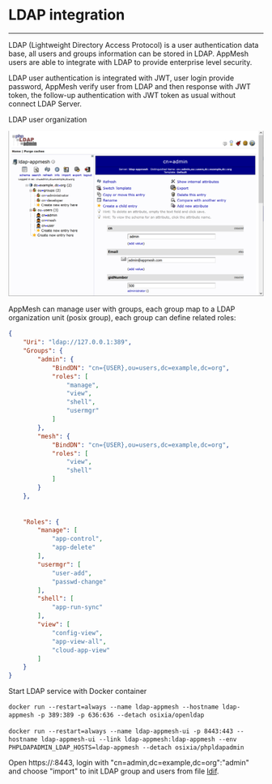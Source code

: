 
# LDAP integration

------

LDAP (Lightweight Directory Access Protocol) is a user authentication data base, all users and groups information can be stored in LDAP. AppMesh users are able to integrate with LDAP to provide enterprise level security.

LDAP user authentication is integrated with JWT, user login provide password, AppMesh verify user from LDAP and then response with JWT token, the follow-up authentication with JWT token as usual without connect LDAP Server.

LDAP user organization

![phpldapadmin](https://raw.githubusercontent.com/laoshanxi/picture/master/wiki/ldap.png)

AppMesh can manage user with groups, each group map to a LDAP organization unit (posix group), each group can define related roles:

```json
{
    "Uri": "ldap://127.0.0.1:389",
    "Groups": {
        "admin": {
            "BindDN": "cn={USER},ou=users,dc=example,dc=org",
            "roles": [
                "manage",
                "view",
                "shell",
                "usermgr"
            ]
        },
        "mesh": {
            "BindDN": "cn={USER},ou=users,dc=example,dc=org",
            "roles": [
                "view",
                "shell"
            ]
        }
    },


    "Roles": {
        "manage": [
            "app-control",
            "app-delete"
        ],
        "usermgr": [
            "user-add",
            "passwd-change"
        ],
        "shell": [
            "app-run-sync"
        ],
        "view": [
            "config-view",
            "app-view-all",
            "cloud-app-view"
        ]
    }
}
```

Start LDAP service with Docker container

```
docker run --restart=always --name ldap-appmesh --hostname ldap-appmesh -p 389:389 -p 636:636 --detach osixia/openldap

docker run --restart=always --name ldap-appmesh-ui -p 8443:443 --hostname ldap-appmesh-ui --link ldap-appmesh:ldap-appmesh --env PHPLDAPADMIN_LDAP_HOSTS=ldap-appmesh --detach osixia/phpldapadmin
```

Open https://<docker-host-name>:8443, login with "cn=admin,dc=example,dc=org":"admin" and choose "import" to init LDAP group and users from file [ldif](https://raw.githubusercontent.com/laoshanxi/app-mesh/main/src/daemon/security/ldapplugin/ldap_export.ldif).
